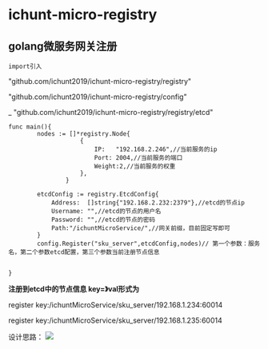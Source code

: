 # ichunt-micro-registry
## golang微服务网关注册

`import引入`

"github.com/ichunt2019/ichunt-micro-registry/registry"

"github.com/ichunt2019/ichunt-micro-registry/config"

_ "github.com/ichunt2019/ichunt-micro-registry/registry/etcd"



```
func main(){
		nodes := []*registry.Node{
					{
						IP:   "192.168.2.246",//当前服务的ip
						Port: 2004,//当前服务的端口
						Weight:2,//当前服务的权重
					},
				}

		etcdConfig := registry.EtcdConfig{
			Address:  []string{"192.168.2.232:2379"},//etcd的节点ip
			Username: "",//etcd的节点的用户名
			Password: "",//etcd的节点的密码
			Path:"/ichuntMicroService/",//网关前缀，目前固定写即可
		}
		config.Register("sku_server",etcdConfig,nodes)// 第一个参数：服务名，第二个参数etcd配置，第三个参数当前注册节点信息
    

}
```

**注册到etcd中的节点信息 key=》val形式为**

register key:/ichuntMicroService/sku_server/192.168.1.234:60014

register key:/ichuntMicroService/sku_server/192.168.1.235:60014

设计思路：
![](http://img.ichunt.com/images/%E5%AD%99%E9%BE%99/f6b0f2279832bb5663136f2f4df5fd3d.png)








